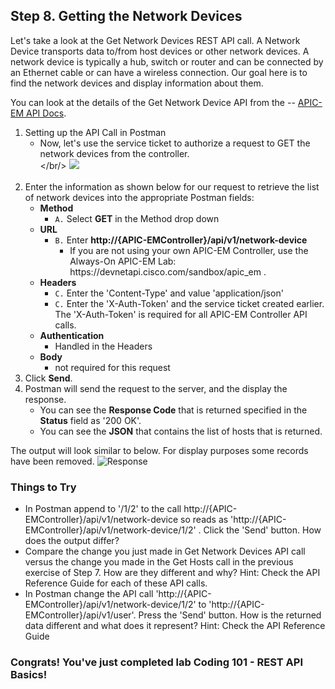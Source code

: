 ## Step 8. Getting the Network Devices

Let's take a look at the Get Network Devices REST API call.  A Network Device transports data to/from host devices or other network devices.  A network device is typically a hub, switch or router and can be connected by an Ethernet cable or can have a wireless connection.  Our goal here is to find the network devices and display information about them.

You can look at the details of the Get Network Device API from the -- <a href="http://devnetapic.cisco.com/" target="_blank">APIC-EM API Docs</a>.

1. Setting up the API Call in Postman
	* Now, let's use the service ticket to authorize a request to GET the network devices from the controller. <br/></br/>
	![](/posts/files/coding-101-rest-basics-ga/assets/images/postman6.png)<br/><br/>
2. Enter the information as shown below for our request to retrieve the list of network devices into the appropriate Postman fields:
	* **Method**
		* `A.` Select **GET** in the Method drop down
	* **URL**
		* `B.` Enter **http://{APIC-EMController}/api/v1/network-device**
            * If you are not using your own APIC-EM Controller, use the Always-On APIC-EM Lab: https[]()://devnetapi.cisco.com/sandbox/apic_em .
	* **Headers**
		* `C.` Enter the 'Content-Type' and value 'application/json'
		* `C.` Enter the 'X-Auth-Token' and the service ticket created earlier.  The 'X-Auth-Token' is required for all APIC-EM Controller API calls.
	* **Authentication**
		* Handled in the Headers
	* **Body**
	 	* not required for this request
3. Click **Send**.
4. Postman will send the request to the server, and the display the response.
	* You can see the **Response Code** that is returned specified in the **Status** field as '200 OK'.
	* You can see the **JSON** that contains the list of hosts that is returned.

The output will look similar to below.  For display purposes some records have been removed.
    ![](/posts/files/coding-101-rest-basics-ga/assets/images/postman7.png "Response")

### Things to Try
* In Postman append to '/1/2' to the call http://{APIC-EMController}/api/v1/network-device so reads as 'http://{APIC-EMController}/api/v1/network-device/1/2' . Click the 'Send' button.  How does the output differ?
* Compare the change you just made in Get Network Devices API call versus the change you made in the Get Hosts call in the previous exercise of Step 7. How are they different and why?  Hint:  Check the API Reference Guide for each of these API calls.
* In Postman change the API call 'http://{APIC-EMController}/api/v1/network-device/1/2' to 'http://{APIC-EMController}/api/v1/user'.  Press the 'Send' button.  How is the returned data different and what does it represent?  Hint:  Check the API Reference Guide

### Congrats! You've just completed lab Coding 101 - REST API Basics!
